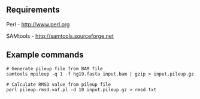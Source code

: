Requirements
------------

Perl - http://www.perl.org

SAMtools - http://samtools.sourceforge.net

Example commands
----------------

```
# Generate pileup file from BAM file
samtools mpileup -q 1 -f hg19.fasta input.bam | gzip > input.pileup.gz

# Calculate RMSD value from pileup file
perl pileup.rmsd.vaf.pl -d 10 input.pileup.gz > rmsd.txt
```
